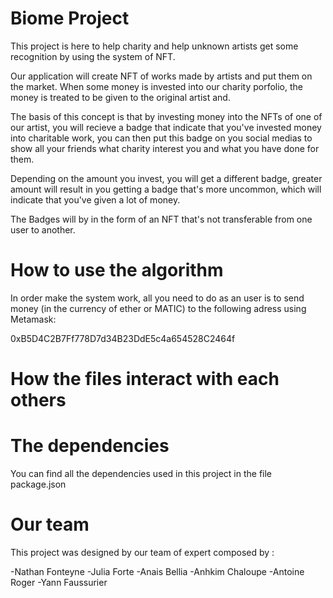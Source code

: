 # Biome Project

This project is here to help charity and help unknown artists get some recognition by using the system of NFT.

Our application will create NFT of works made by artists and put them on the market. When some money is invested into our charity porfolio, the money is treated to be given to the original artist and.

The basis of this concept is that by investing money into the NFTs of one of our artist, you will recieve a badge that indicate that you've invested money into charitable work, you can then put this badge on you social medias to show all your friends what charity interest you and what you have done for them.

Depending on the amount you invest, you will get a different badge, greater amount will result in you getting a badge that's more uncommon, which will indicate that you've given a lot of money.

The Badges will by in the form of an NFT that's not transferable from one user to another.

# How to use the algorithm

In order make the system work, all you need to do as an user is to send money (in the currency of ether or MATIC) to the following adress using Metamask: 

0xB5D4C2B7Ff778D7d34B23DdE5c4a654528C2464f


# How the files interact with each others




# The dependencies

You can find all the dependencies used in this project in the file package.json


# Our team

This project was designed by our team of expert composed by : 

-Nathan Fonteyne
-Julia Forte
-Anais Bellia
-Anhkim Chaloupe
-Antoine Roger
-Yann Faussurier
